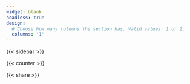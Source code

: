 ```yaml
---
widget: blank
headless: true
design:
  # Choose how many columns the section has. Valid values: 1 or 2.
  columns: '1'
---
```


{{< sidebar >}}

{{< counter >}}

{{< share >}}